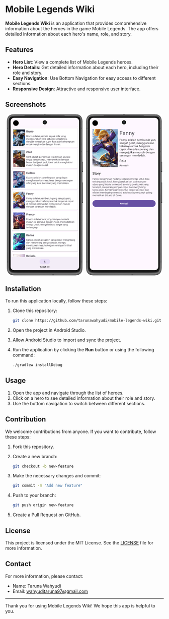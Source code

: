 # Mobile Legends Wiki

**Mobile Legends Wiki** is an application that provides comprehensive information about the heroes in the game Mobile Legends. The app offers detailed information about each hero's name, role, and story.

## Features

- **Hero List**: View a complete list of Mobile Legends heroes.
- **Hero Details**: Get detailed information about each hero, including their role and story.
- **Easy Navigation**: Use Bottom Navigation for easy access to different sections.
- **Responsive Design**: Attractive and responsive user interface.

## Screenshots

<div style="display: flex; justify-content: space-around;">
  <img src="https://github.com/tarunawahyudi/mobile-legends-wiki/blob/master/screenshot/ss_1.png" alt="Screenshot 1" style="width: 48%;"/>
  <img src="https://github.com/tarunawahyudi/mobile-legends-wiki/blob/master/screenshot/ss_2.png" alt="Screenshot 2" style="width: 48%;"/>
</div>

## Installation

To run this application locally, follow these steps:

1. Clone this repository:

    ```bash
    git clone https://github.com/tarunawahyudi/mobile-legends-wiki.git
    ```

2. Open the project in Android Studio.
3. Allow Android Studio to import and sync the project.
4. Run the application by clicking the **Run** button or using the following command:

    ```bash
    ./gradlew installDebug
    ```

## Usage

1. Open the app and navigate through the list of heroes.
2. Click on a hero to see detailed information about their role and story.
3. Use the bottom navigation to switch between different sections.

## Contribution

We welcome contributions from anyone. If you want to contribute, follow these steps:

1. Fork this repository.
2. Create a new branch:

    ```bash
    git checkout -b new-feature
    ```

3. Make the necessary changes and commit:

    ```bash
    git commit -m "Add new feature"
    ```

4. Push to your branch:

    ```bash
    git push origin new-feature
    ```

5. Create a Pull Request on GitHub.

## License

This project is licensed under the MIT License. See the [LICENSE](LICENSE) file for more information.

## Contact

For more information, please contact:

- Name: Taruna Wahyudi
- Email: wahyuditaruna97@gmail.com

---

Thank you for using Mobile Legends Wiki! We hope this app is helpful to you.